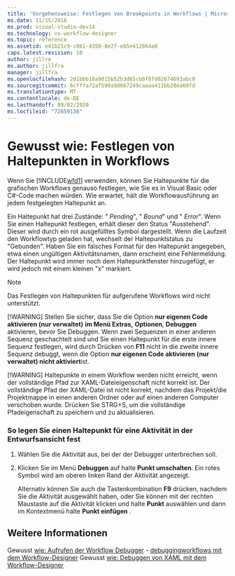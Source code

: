 ```yaml
---
title: 'Vorgehensweise: Festlegen von Breakpoints in Workflows | Microsoft-Dokumentation'
ms.date: 11/15/2016
ms.prod: visual-studio-dev14
ms.technology: vs-workflow-designer
ms.topic: reference
ms.assetid: e41b21c9-c061-4358-8e2f-eb5e412864a8
caps.latest.revision: 10
author: jillre
ms.author: jillfra
manager: jillfra
ms.openlocfilehash: 2d1bbb18a9015b52b3d65cb8f8fd02674693abc0
ms.sourcegitcommit: 6cfffa72af599a9d667249caaaa411bb28ea69fd
ms.translationtype: MT
ms.contentlocale: de-DE
ms.lasthandoff: 09/02/2020
ms.locfileid: "72659136"
---
```

# <a name="how-to-set-breakpoints-in-workflows"></a>Gewusst wie: Festlegen von Haltepunkten in Workflows
Wenn Sie [!INCLUDE[wfd1](../includes/wfd1-md.md)] verwenden, können Sie Haltepunkte für die grafischen Workflows genauso festlegen, wie Sie es in Visual Basic oder C#-Code machen würden. Wie erwartet, hält die Workflowausführung an jedem festgelegten Haltepunkt an.

 Ein Haltepunkt hat drei Zustände: " *Pending*", " *Bound*" und " *Error*". Wenn Sie einen Haltepunkt festlegen, erhält dieser den Status "Ausstehend". Dieser wird durch ein rot ausgefülltes Symbol dargestellt. Wenn die Laufzeit den Workflowtyp geladen hat, wechselt der Haltepunktstatus zu "Gebunden". Haben Sie ein falsches Format für den Haltepunkt angegeben, etwa einen ungültigen Aktivitätsnamen, dann erscheint eine Fehlermeldung. Der Haltepunkt wird immer noch dem Haltepunktfenster hinzugefügt, er wird jedoch mit einem kleinen "x" markiert.

> [!NOTE]
> Das Festlegen von Haltepunkten für aufgerufene Workflows wird nicht unterstützt.
>
> [!WARNING]
> Stellen Sie sicher, dass Sie die Option **nur eigenen Code aktivieren (nur verwaltet)** **im Menü Extras,** **Optionen**, **Debuggen** aktivieren, bevor Sie Debuggen. Wenn zwei Sequenzen in einer anderen Sequenz geschachtelt sind und Sie einen Haltepunkt für die erste innere Sequenz festlegen, wird durch Drücken von **F11** nicht in die zweite innere Sequenz debuggt, wenn die Option <strong>nur eigenen Code aktivieren (nur verwaltet) nicht aktiviert</strong>ist.
>
> [!WARNING]
> Haltepunkte in einem Workflow werden nicht erreicht, wenn der vollständige Pfad zur XAML-Dateieigenschaft nicht korrekt ist. Der vollständige Pfad der XAML-Datei ist nicht korrekt, nachdem das Projekt/die Projektmappe in einen anderen Ordner oder auf einen anderen Computer verschoben wurde. Drücken Sie STRG+S, um die vollständige Pfadeigenschaft zu speichern und zu aktualisieren.

### <a name="to-set-a-breakpoint-on-an-activity-in-the-design-view"></a>So legen Sie einen Haltepunkt für eine Aktivität in der Entwurfsansicht fest

1. Wählen Sie die Aktivität aus, bei der der Debugger unterbrechen soll.

2. Klicken Sie im Menü **Debuggen** auf halte **Punkt umschalten**. Ein rotes Symbol wird am oberen linken Rand der Aktivität angezeigt.

     Alternativ können Sie auch die Tastenkombination **F9** drücken, nachdem Sie die Aktivität ausgewählt haben, oder Sie können mit der rechten Maustaste auf die Aktivität klicken und halte **Punkt** auswählen und dann im Kontextmenü halte **Punkt einfügen** .

## <a name="see-also"></a>Weitere Informationen
 Gewusst [wie: Aufrufen der Workflow Debugger](../workflow-designer/how-to-invoke-the-workflow-debugger.md) - [debuggingworkflows mit dem Workflow-Designer](../workflow-designer/debugging-workflows-with-the-workflow-designer.md) Gewusst [wie: Debuggen von XAML mit dem Workflow-Designer](../workflow-designer/how-to-debug-xaml-with-the-workflow-designer.md)